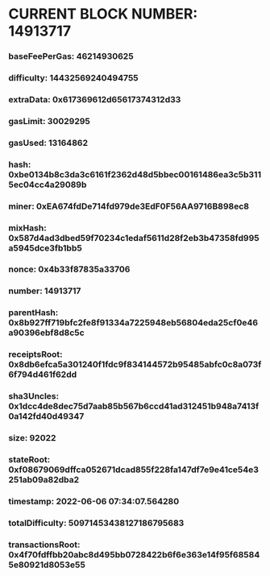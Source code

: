 # CURRENT BLOCK NUMBER: 14913717

### baseFeePerGas: 46214930625
### difficulty: 14432569240494755
### extraData: 0x617369612d65617374312d33
### gasLimit: 30029295
### gasUsed: 13164862
### hash: 0xbe0134b8c3da3c6161f2362d48d5bbec00161486ea3c5b3115ec04cc4a29089b
### miner: 0xEA674fdDe714fd979de3EdF0F56AA9716B898ec8
### mixHash: 0x587d4ad3dbed59f70234c1edaf5611d28f2eb3b47358fd995a5945dce3fb1bb5
### nonce: 0x4b33f87835a33706
### number: 14913717
### parentHash: 0x8b927ff719bfc2fe8f91334a7225948eb56804eda25cf0e46a90396ebf8d8c5c
### receiptsRoot: 0x8db6efca5a301240f1fdc9f834144572b95485abfc0c8a073f6f794d461f62dd
### sha3Uncles: 0x1dcc4de8dec75d7aab85b567b6ccd41ad312451b948a7413f0a142fd40d49347
### size: 92022
### stateRoot: 0xf08679069dffca052671dcad855f228fa147df7e9e41ce54e3251ab09a82dba2
### timestamp: 2022-06-06 07:34:07.564280
### totalDifficulty: 50971453438127186795683
### transactionsRoot: 0x4f70fdffbb20abc8d495bb0728422b6f6e363e14f95f685845e80921d8053e55
